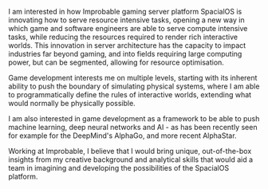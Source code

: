<!-- ### My interest in IMPROBABLE; -->
<!-- The “Research” Paragraph – Learn about your target company, & explain how you fit into their future. -->
I am interested in how Improbable gaming server platform SpacialOS is innovating how to serve resource intensive tasks, opening a new way in which game and software engineers are able to serve compute intensive tasks, while reducing the resources required to render rich interactive worlds.  This innovation in server architecture has the capacity to impact industries far beyond gaming, and into fields requiring large computing power, but can be segmented, allowing for resource optimisation.

Game development interests me on multiple levels, starting with its inherent ability to push the boundary of simulating physical systems, where I am able to programmatically define the rules of interactive worlds, extending what would normally be physically possible.

I am also interested in game development as a framework to be able to push machine learning, deep neural networks and AI - as has been recently seen for example for the DeepMind's AlphaGo, and more recent AlphaStar.

Working at Improbable, I believe that I would bring unique, out-of-the-box insights from my creative background and analytical skills that would aid a team in imagining and developing the possibilities of the SpacialOS platform.
<!-- ### Personal objective. -->

<!-- Machine learning is, and will continue to be an important aide for scientists and researchers, enabling us to look deeper into data heavy problems.  My software engineering, freelance, and creative experiences, and training in art and science has given me a unique edge in solving problems needed to work in machine learning and AI. I believe that I would bring out-of-the-box insights, making me an ideal candidate for a team undertaking research in machine learning, deep learning and AI. -->
